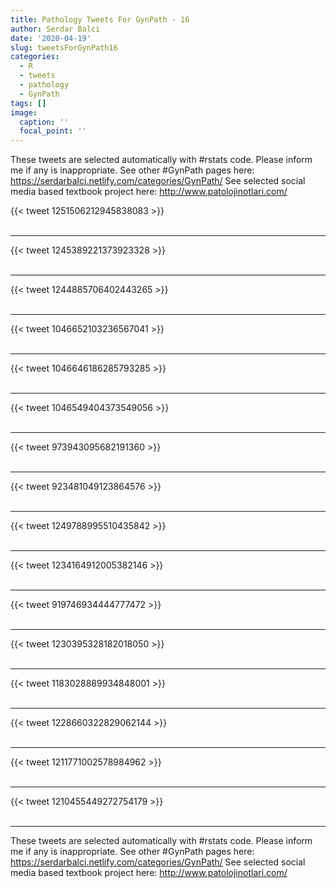 ```yaml
---
title: Pathology Tweets For GynPath - 16
author: Serdar Balci
date: '2020-04-19'
slug: tweetsForGynPath16
categories:
  - R
  - tweets
  - pathology
  - GynPath
tags: []
image:
  caption: ''
  focal_point: ''
---
```



These tweets are selected automatically with #rstats code. Please inform me if any is inappropriate.
See other #GynPath pages here: https://serdarbalci.netlify.com/categories/GynPath/ 
See selected social media based textbook project here: http://www.patolojinotlari.com/

{{< tweet 1251506212945838083 >}}
<br>
<br>
<hr>
{{< tweet 1245389221373923328 >}}
<br>
<br>
<hr>
{{< tweet 1244885706402443265 >}}
<br>
<br>
<hr>
{{< tweet 1046652103236567041 >}}
<br>
<br>
<hr>
{{< tweet 1046646186285793285 >}}
<br>
<br>
<hr>
{{< tweet 1046549404373549056 >}}
<br>
<br>
<hr>
{{< tweet 973943095682191360 >}}
<br>
<br>
<hr>
{{< tweet 923481049123864576 >}}
<br>
<br>
<hr>
{{< tweet 1249788995510435842 >}}
<br>
<br>
<hr>
{{< tweet 1234164912005382146 >}}
<br>
<br>
<hr>
{{< tweet 919746934444777472 >}}
<br>
<br>
<hr>
{{< tweet 1230395328182018050 >}}
<br>
<br>
<hr>
{{< tweet 1183028889934848001 >}}
<br>
<br>
<hr>
{{< tweet 1228660322829062144 >}}
<br>
<br>
<hr>
{{< tweet 1211771002578984962 >}}
<br>
<br>
<hr>
{{< tweet 1210455449272754179 >}}
<br>
<br>
<hr>


These tweets are selected automatically with #rstats code. Please inform me if any is inappropriate.
See other #GynPath pages here: https://serdarbalci.netlify.com/categories/GynPath/ 
See selected social media based textbook project here: http://www.patolojinotlari.com/
